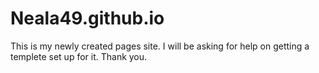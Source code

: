 # Neala49.github.io

This is my newly created pages site. I will be asking for help on getting a templete set up for it. Thank you.
